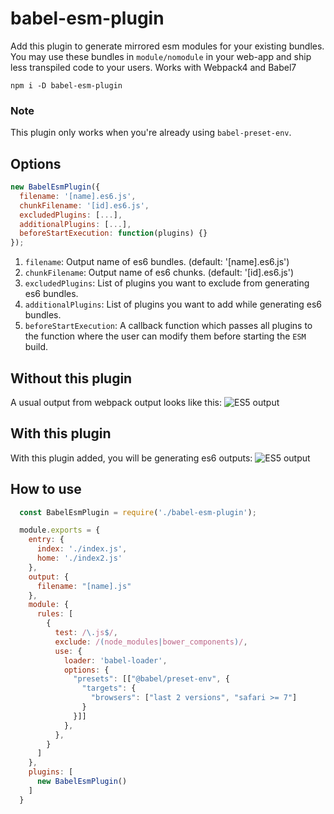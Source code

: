 # babel-esm-plugin
Add this plugin to generate mirrored esm modules for your existing bundles. You may use these bundles in `module/nomodule` in your web-app and ship less transpiled code to your users.
Works with Webpack4 and Babel7

```
npm i -D babel-esm-plugin
```

### Note
This plugin only works when you're already using `babel-preset-env`.

## Options
```js
new BabelEsmPlugin({
  filename: '[name].es6.js',
  chunkFilename: '[id].es6.js',
  excludedPlugins: [...],
  additionalPlugins: [...],
  beforeStartExecution: function(plugins) {}
});
```
1. `filename`: Output name of es6 bundles. (default: '[name].es6.js')
2. `chunkFilename`: Output name of es6 chunks. (default: '[id].es6.js')
3. `excludedPlugins`: List of plugins you want to exclude from generating es6 bundles.
4. `additionalPlugins`: List of plugins you want to add while generating es6 bundles.
5. `beforeStartExecution`: A callback function which passes all plugins to the function where the user can modify them before starting the `ESM` build.

## Without this plugin
A usual output from webpack output looks like this:
![ES5 output](https://raw.githubusercontent.com/prateekbh/babel-esm-plugin/master/images/es5-screenshot.png)

## With this plugin
With this plugin added, you will be generating es6 outputs:
![ES5 output](https://raw.githubusercontent.com/prateekbh/babel-esm-plugin/master/images/es6-screenshot.png)

## How to use
```js
  const BabelEsmPlugin = require('./babel-esm-plugin');

  module.exports = {
    entry: {
      index: './index.js',
      home: './index2.js'
    },
    output: {
      filename: "[name].js"
    },
    module: {
      rules: [
        {
          test: /\.js$/,
          exclude: /(node_modules|bower_components)/,
          use: {
            loader: 'babel-loader',
            options: {
              "presets": [["@babel/preset-env", {
                "targets": {
                  "browsers": ["last 2 versions", "safari >= 7"]
                }
              }]]
            },
          },
        }
      ]
    },
    plugins: [
      new BabelEsmPlugin()
    ]
  }
```
